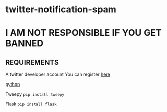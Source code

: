 # twitter-notification-spam
# I AM NOT RESPONSIBLE IF YOU GET BANNED
## REQUIREMENTS
A twitter developer account
You can register [here](developer.twitter.com)  

[python](python.org)  

Tweepy `pip install tweepy`  

Flask `pip install flask`
